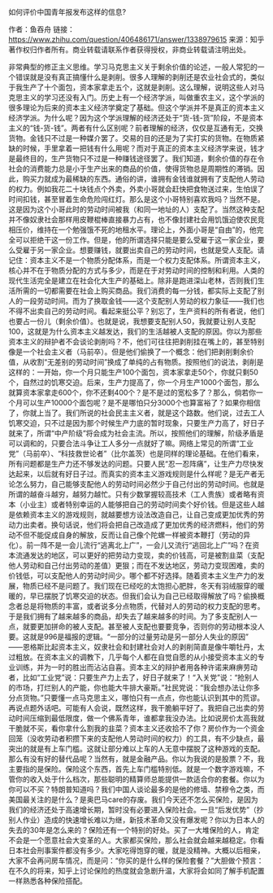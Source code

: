 如何评价中国青年报发布这样的信息?


作者：鱼吞舟
链接：https://www.zhihu.com/question/406486171/answer/1338979615
来源：知乎
著作权归作者所有。商业转载请联系作者获得授权，非商业转载请注明出处。

非常典型的修正主义思维。学习马克思主义关于剩余价值的论述，一般人常犯的一个错误就是没有真正搞懂什么是剥削。很多人理解的剥削还是农业社会式的，类似于我生产了十个面包，资本家拿走五个，这就是剥削。这么理解，说明这些人对马克思主义的学习还没有入门。历史上有一个经济学派，叫做重农主义，这个学派的很多理论为后来的资本主义经济学奠定了基础。但这个学派并不是真正的资本主义经济学派。为什么呢？因为这个学派理解的经济还处于“货-钱-货”阶段，不是资本主义的“钱-货-钱”。两者有什么区别呢？前者理解的经济，仅仅是互通有无，交换货物。金钱只不过是一种媒介罢了。交易的目的还是为了实打实的货物。在物质紧缺的时候，手里拿着一把钱有什么用呢？而对于真正的资本主义经济学来说，钱才是最终目的，生产货物只不过是一种赚钱途径罢了。我们知道，剩余价值的存在令社会的消费能力总是小于生产出来的商品的价值，使得货物总是周期性的滞销。因此，购买力就成为最稀缺的东西。通俗的讲，谁拥有金钱谁就拥有了支配他人劳动的权力。例如我花二十块钱点个外卖，外卖小哥就会赶快把食物送过来，生怕误了时间扣钱，甚至冒着生命危险闯红灯。那么是这个小哥特别喜欢我吗？当然不是。这是因为这个小哥此时的劳动时间被我（和同一地址的人）支配了。当然这种支配并不像奴隶社会那样用皮鞭棍棒直接暴力占有，也不像封建社会用饥饿迫使农民竞相压价，维持在一个勉强饿不死的地租水平。理论上，外面小哥是“自由”的，他完全可以拒绝干这一份工作。但是，他的所谓选择只能是要么受雇于这一家企业，要么受雇于另一家企业。想要赚钱，就要出卖自己的劳动时间，也就是受人支配。请记住：资本主义不是一个物质分配体系，而是一个权力支配体系。所谓资本主义，核心并不在于物质分配的方式与多少，而是在于对劳动时间的控制和利用。人类的现代生活完全是建立在社会化大生产的基础上。除非是跑进深山老林，否则我们生活所需的一切都需要在社会上购买商品。我们消费的每一分钱，都实际上支配了别人的一段劳动时间。而为了换取金钱——这个支配别人劳动的权力象征——我们也不得不出卖自己的劳动时间。看起来挺公平？别忘了，生产资料的所有者说，他们也要占一份儿（剩余价值）。也就是说，我想要支配别人50，我就要让别人支配100，这就是为什么资本主义越发达，我们的生活越被人支配的原因。你以为那些资本主义的辩护者不会谈论剥削吗？不，他们可往往把剥削挂在嘴上的，甚至特别像是一个社会主义者（马前卒）。但是他们偷换了一个概念：他们把剥削剩余价值，从收割“无差别的劳动时间”换成了单纯的占有物质。按照他们的说法，剥削是这样的：一开始，你一个月只能生产100个面包，资本家拿走50个，你就只剩50个，自然过的饥寒交迫。后来，生产力提高了，你一个月生产1000个面包，那么就算资本家拿走600个，你不还剩400个？是不是过的宽松多了？那么，倘若你一个月可以生产10000个面包呢？是不是哪怕只分3000个也算富裕了？如果你相信了，你就上当了。我们所说的社会民主主义者，就是这个路数。他们说，过去工人饥寒交迫，只不过是因为那个时候生产力底的暂时现象，只要生产力高了，好日子就来了，所谓“中产阶级”将会成为社会主流。所以，按照他们的理解，阶级矛盾是可以调和的，只要合法斗争让工人多分一点就好了嘛。网络上常见的所谓“工业党”（马前卒）、“科技救世论者”（比尔盖茨）也是同样的理论基础。在他们看来，所有问题都是生产力还不够发达的问题。只要人民“忍一忍阵痛”，让生产力尽快发达起来，以后就有好日子过。而真实的资本主义游戏规则是什么样呢？是无产者无论怎么努力，自己能够支配他人的劳动时间必然少于自己付出的劳动时间。也就是所谓的越奋斗越穷，越努力越忙。只有少数掌握较高技术（工人贵族）或者略有资本（小业主）或者特别幸运的人能够把自己的劳动时间卖个好价钱。但是这些人越是依赖资本主义的游戏规则，就越要想方设法改造自己，让自己变成更加优秀的劳动力出卖者。换句话说，他们将会把自己改造成了更加优秀的经济燃料，他们的劳动不但不能促成自身的解放，反而让自己像个陀螺一样被资本鞭打（劳动的异化）。前一阵不是一会儿流行“逃离北上广”，一会儿又流行“逃回北上广”吗？在资本流通发达的地区，可以更好的把劳动力变现，卖的价钱高，可是被割韭菜（支配他人劳动和自己付出劳动的差值）更狠；而在不发达地区，劳动力变现困难，卖的价钱低，可以支配他人的劳动时间少。哪个都不好选择。随着资本主义生产力的发展，物质已经不是问题了。我们现在已经吃的太饱担心肥胖，冬天有羽绒服穿的暖暖的，早已摆脱了饥寒交迫的状态。但我们会认为自己已经取得解放了吗？偷换概念者总是将物质的丰富，或者说多分点物质，代替对人的劳动的权力支配的思考。于是我们拥有了越来越多的商品，却失去了越来越多的时间。为了多支配别人一点，就要更加拼命的被人支配。甚至被人支配也要要竞争，否则你的劳动根本没人要。这就是996是福报的逻辑。“一部分的过量劳动是另一部分人失业的原因”                 ——恩格斯比起资本主义，奴隶社会和封建社会对人的剥削简直是像牛嚼牡丹，太过粗放。在资本主义的调教下，几乎每个人都在自觉自愿的从小接受资本主义的专业训练，并为一时的胜出而沾沾自喜。资本主义的辩护者用各种许诺来麻痹劳动者，比如“工业党”说：只要生产力上去了，好日子就来了！“入关党”说：“抢别人的市场，打烂别人的产能，你也能大牛排大豪斯。”社民党说：“我会想办法让你多分点货物。”只要懂一点马克思主义，哪怕只有一点点，你也能认识到其中的荒谬。再说点题外话吧。可能有人会说，既然这样，我干脆躺平好了。我把自己出卖的劳动时间压缩到最低限度，做一个佛系青年，谁都拿我没办法。比如说房价太高我就干脆就不买，看你拿什么割我的韭菜？资本主义还收拾不了你？房价作为一个资金回笼（没收劳动者积攒下来的支配他人劳动时间的权力）的工具，有不少缺点，最突出的就是有上车门槛。这就让部分难以上车的人无意中摆脱了这种游戏的支配。那么有没有好的替代品呢？当然有，就是金融产品。你以为我说的是股票？不，我主要指的是保险。保险这个东西，首先上车门槛特别低。就是一个数字游戏嘛，不管你的收入处于什么档次，那些聪明的精算师总能提供一款适合你的套餐。你以为你可以不买？特朗普知道吗？我们中国人谈论最多的是他的修墙、禁穆令之类，而美国最关注的是什么？是奥巴马care的存废。我们今天还不怎么买保险，是因为我们的经济还处于高速增长期，暂时没有必要进入保险社会。一旦“后发优势”（抄别人作业）造成的快速增长难以为继，新技术革命又没有爆发呢？你以为日本人的失去的30年是怎么来的？保险还有一个特别的好处。买了一大堆保险的人，肯定不会是一个愿意社会大变革的人。大家都买保险，那么社会就会越来越稳定。你看日本社会刑事案件都没有多少。大家吃得饱穿的暖，就是没精神。大概以后相亲，大家不会再问房车情况，而是问：“你买的是什么样的保险套餐？”大胆做个预言：在不久的将来，知乎上讨论保险的热度就会急剧升温，大家将会如同了解手机配置一样熟悉各种保险搭配。